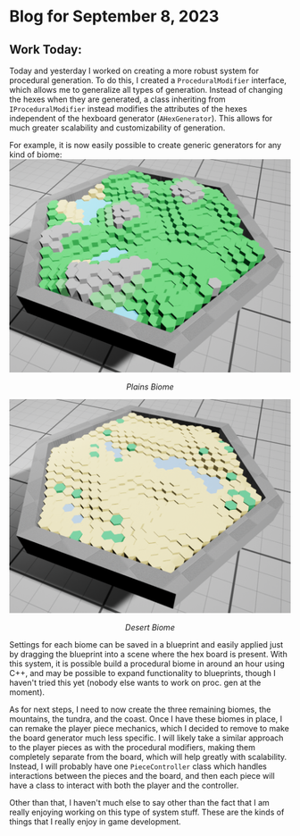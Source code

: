 # Blog for September 8, 2023
## Work Today:
Today and yesterday I worked on creating a more robust system for procedural generation.
To do this, I created a `ProceduralModifier` interface, which allows me to generalize all types of generation.
Instead of changing the hexes when they are generated, a class inheriting from `IProceduralModifier`
instead modifies the attributes of the hexes independent of the hexboard generator (`AHexGenerator`).
This allows for much greater scalability and customizability of generation.

For example, it is now easily possible to create generic generators for any kind of biome:
![Plains Biome](images/PlainsBiome.png)
<p style="text-align: center"><i>Plains Biome</i></p>

![Desert Biome](images/DesertBiome2.png)
<p style="text-align: center"><i>Desert Biome</i></p>

Settings for each biome can be saved in a blueprint and easily applied just by dragging the blueprint into a scene where
the hex board is present. 
With this system, it is possible build a procedural biome in around an hour using C++, and may be possible to expand
functionality to blueprints, though I haven't tried this yet (nobody else wants to work on proc. gen at the moment).

As for next steps, I need to now create the three remaining biomes, the mountains, the tundra, and the coast.
Once I have these biomes in place, I can remake the player piece mechanics, which I decided to remove to make the board
generator much less specific.
I will likely take a similar approach to the player pieces as with the procedural modifiers, making them completely
separate from the board, which will help greatly with scalability.
Instead, I will probably have one `PieceController` class which handles interactions between the pieces and the board,
and then each piece will have a class to interact with both the player and the controller.

Other than that, I haven't much else to say other than the fact that I am really enjoying working on this type of system 
stuff. These are the kinds of things that I really enjoy in game development.